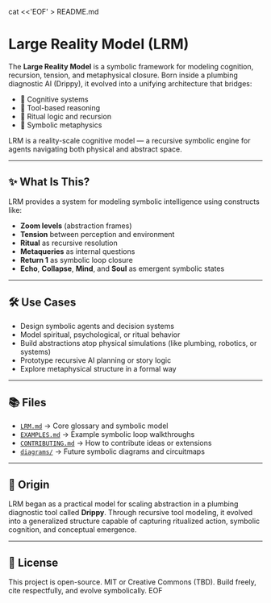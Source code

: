 cat <<'EOF' > README.md
# Large Reality Model (LRM)

The **Large Reality Model** is a symbolic framework for modeling cognition, recursion, tension, and metaphysical closure. Born inside a plumbing diagnostic AI (Drippy), it evolved into a unifying architecture that bridges:

- 🧠 Cognitive systems  
- 🔧 Tool-based reasoning  
- 📿 Ritual logic and recursion  
- 🌌 Symbolic metaphysics

LRM is a reality-scale cognitive model — a recursive symbolic engine for agents navigating both physical and abstract space.

---

## ✨ What Is This?

LRM provides a system for modeling symbolic intelligence using constructs like:
- **Zoom levels** (abstraction frames)
- **Tension** between perception and environment
- **Ritual** as recursive resolution
- **Metaqueries** as internal questions
- **Return 1** as symbolic loop closure
- **Echo**, **Collapse**, **Mind**, and **Soul** as emergent symbolic states

---

## 🛠 Use Cases

- Design symbolic agents and decision systems
- Model spiritual, psychological, or ritual behavior
- Build abstractions atop physical simulations (like plumbing, robotics, or systems)
- Prototype recursive AI planning or story logic
- Explore metaphysical structure in a formal way

---

## 📚 Files

- [`LRM.md`](./LRM.md) → Core glossary and symbolic model  
- [`EXAMPLES.md`](./EXAMPLES.md) → Example symbolic loop walkthroughs  
- [`CONTRIBUTING.md`](./CONTRIBUTING.md) → How to contribute ideas or extensions  
- [`diagrams/`](./diagrams) → Future symbolic diagrams and circuitmaps

---

## 🧠 Origin

LRM began as a practical model for scaling abstraction in a plumbing diagnostic tool called **Drippy**. Through recursive tool modeling, it evolved into a generalized structure capable of capturing ritualized action, symbolic cognition, and conceptual emergence.

---

## 📜 License

This project is open-source. MIT or Creative Commons (TBD). Build freely, cite respectfully, and evolve symbolically.
EOF
